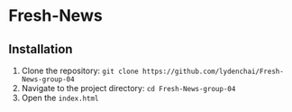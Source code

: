 # Fresh-News

## Installation

1. Clone the repository: `git clone https://github.com/lydenchai/Fresh-News-group-04`
2. Navigate to the project directory: `cd Fresh-News-group-04`
3. Open the `index.html`

